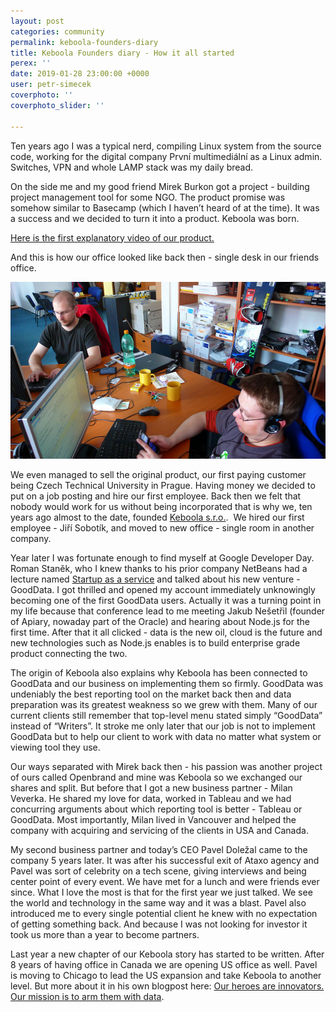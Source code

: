 ```yaml
---
layout: post
categories: community
permalink: keboola-founders-diary
title: Keboola Founders diary - How it all started
perex: ''
date: 2019-01-28 23:00:00 +0000
user: petr-simecek
coverphoto: ''
coverphoto_slider: ''

---
```

Ten years ago I was a typical nerd, compiling Linux system from the source code, working for the digital company První multimediální as a Linux admin. Switches, VPN and whole LAMP stack was my daily bread.

On the side me and my good friend Mirek Burkon got a project - building project management tool for some NGO. The product promise was somehow similar to Basecamp (which I haven’t heard of at the time). It was a success and we decided to turn it into a product. Keboola was born.

[Here is the first explanatory video of our product.](https://drive.google.com/file/d/0B7Kh5AR6no_hVEVaVS1Kc3I1UkE/view?usp=sharing)

And this is how our office looked like back then - single desk in our friends office.

![](/uploads/imgArticleKeboola.jpg)

We even managed to sell the original product, our first paying customer being Czech Technical University in Prague. Having money we decided to put on a job posting and hire our first employee. Back then we felt that nobody would work for us without being incorporated that is why we, ten years ago almost to the date, founded [Keboola s.r.o.](https://photos.app.goo.gl/DXNizo1DSeBBYwJb7).  We hired our first employee - Jiří Sobotík, and moved to new office - single room in another company.

Year later I was fortunate enough to find myself at Google Developer Day. Roman Staněk, who I knew thanks to his prior company NetBeans had a lecture named [Startup as a service](https://www.youtube.com/watch?v=O2IBQiHfTsI) and talked about his new venture - GoodData. I got thrilled and opened my account immediately unknowingly becoming one of the first GoodData users. Actually it was a turning point in my life because that conference lead to me meeting Jakub Nešetřil (founder of Apiary, nowaday part of the Oracle) and hearing about Node.js for the first time. After that it all clicked - data is the new oil, cloud is the future and new technologies such as Node.js enables is to build enterprise grade product connecting the two.

The origin of Keboola also explains why Keboola has been connected to GoodData and our business on implementing them so firmly. GoodData was undeniably the best reporting tool on the market back then and data preparation was its greatest weakness so we grew with them. Many of our current clients still remember that top-level menu stated simply “GoodData” instead of “Writers”. It stroke me only later that our job is not to implement GoodData but to help our client to work with data no matter what system or viewing tool they use.

Our ways separated with Mirek back then - his passion was another project of ours called Openbrand and mine was Keboola so we exchanged our shares and split. But before that I got a new business partner - Milan Veverka. He shared my love for data, worked in Tableau and we had concurring arguments about which reporting tool is better - Tableau or GoodData. Most importantly, Milan lived in Vancouver and helped the company with acquiring and servicing of the clients in USA and Canada.

My second business partner and today’s CEO Pavel Doležal came to the company 5 years later. It was after his successful exit of Ataxo agency and Pavel was sort of celebrity on a tech scene, giving interviews and being center point of every event. We have met for a lunch and were friends ever since. What I love the most is that for the first year we just talked. We see the world and technology in the same way and it was a blast. Pavel also introduced me to every single potential client he knew with no expectation of getting something back. And because I was not looking for investor it took us more than a year to become partners.

Last year a new chapter of our Keboola story has started to be written. After 8 years of having office in Canada we are opening US office as well. Pavel is moving to Chicago to lead the US expansion and take Keboola to another level. But more about it in his own blogpost here: [Our heroes are innovators. Our mission is to arm them with data](/our-heroes-are-innovators).